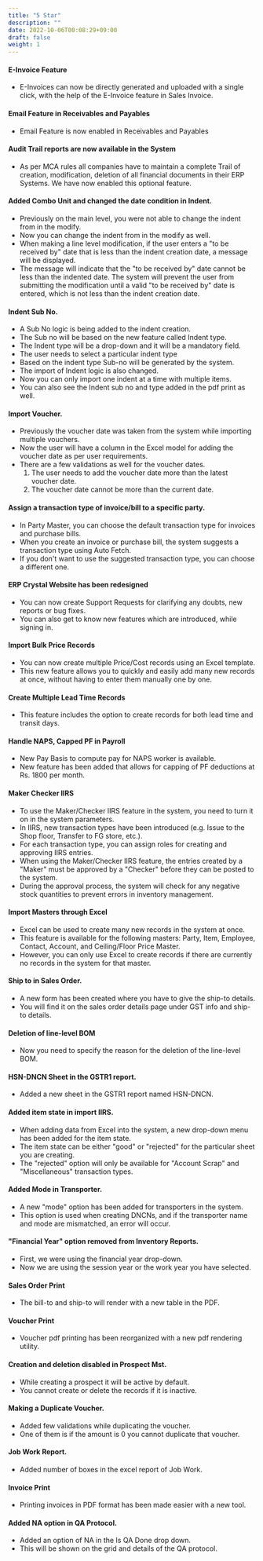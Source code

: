 ```yaml
---
title: "5 Star"
description: ""
date: 2022-10-06T00:08:29+09:00
draft: false
weight: 1
---
```

<!-- ##### Approve Party Credit Limit with unique token
- You can optionally create an approval code or a unique token from System Tools. The token will valid only for five mins. You can share the token with another user for changing the credit limit of a Party. -->
<!-- Added approval code for  -->
<!-- ##### Approve Sales order if there is an oustanding with unique token
- You can optionally create an approval code or a unique token from System Tools. The token will valid only for five mins only. You can share the token with another user for creating the sales order even if there is an outstanding amount for that party.
##### Map Party to Invoice/Bill Transaction Type
- In Party Master you can setup the default transaction type for invoices as well as purchase bills. When you create an invoice or a purchase bill System will show you Auto Fetch option against transaction types. In case you want to select another TRN type instead auto fetching some party master, you may do so.
##### ERP Crystal Website has been redesigned
- You can now create Support Requests for clarifying any doubts, new reports or bug fixes.
- You can also get to know new features which are introduced, while signing in.
##### Import Bulk Price Records
- Option to create multiple Price/Cost records from XL template is introduced.
##### Create Multiple Lead Time Records
- Option to create multiple records of lead time & transit days from XL template is introduced.
##### Handle NAPS, Capped PF in Payroll
- New Pay Basis to compute pay for NAPS worker is available.
- Option to cap PF deduction at Rs.1800p.m. is introduced.
##### Maker Checker IIRS
- In IIRS, several transaction types (e.g. Issue to Shop floor, Transfer to FG store) have been introduced.
- For each transaction type, you can allot roles for creating as well as for approving IIRS entries.
- While Maker/Checker IIRS are being approved, System will check for negative stock qty. -->

<!-- #### Approve Sales order if there is an outstanding with unique token
- To use this feature you need to change the approval code and party credit limit status to "On".
- You can create an approval code or a unique token from System Tools. 
- The token will valid only for five mins only.
- The token can be used to create a sales order by another user.
- The other user can use this code to create a sales order even if the party for which they are creating the sales order has an outstanding amount.
- This provides temporary access to the system for a specific purpose, without giving ongoing access to the user. -->

<!-- #### Bypass party credit limit with approval code
- You can optionally create an approval code or a unique token from System Tools. The token will valid only for five mins. You can share the token with another user for changing the credit limit of a Party. -->

#### E-Invoice Feature
- E-Invoices can now be directly generated and uploaded with a single click, with the help of the E-Invoice feature in Sales Invoice.

#### Email Feature in Receivables and Payables
- Email Feature is now enabled in Receivables and Payables
#### Audit Trail reports are now available in the System
- As per MCA rules all companies have to maintain a complete Trail of creation, modification, deletion of all financial documents in their ERP Systems. We have now enabled this optional feature. 
#### Added Combo Unit and changed the date condition in Indent.
- Previously on the main level, you were not able to change the indent from in the modify.
- Now you can change the indent from in the modify as well.
- When making a line level modification, if the user enters a "to be received by" date that is less than the indent creation date, a message will be displayed.
- The message will indicate that the "to be received by" date cannot be less than the indented date.
The system will prevent the user from submitting the modification until a valid "to be received by" date is entered, which is not less than the indent creation date.

#### Indent Sub No.
- A Sub No logic is being added to the indent creation.
- The Sub no will be based on the new feature called Indent type.
- The Indent type will be a drop-down and it will be a mandatory field.
- The user needs to select a particular indent type
- Based on the indent type Sub-no will be generated by the system.
- The import of Indent logic is also changed.
- Now you can only import one indent at a time with multiple items.
- You can also see the Indent sub no and type added in the pdf print as well.

#### Import Voucher.
- Previously the voucher date was taken from the system while importing multiple vouchers.
- Now the user will have a column in the Excel model for adding the voucher date as per user requirements.
- There are a few validations as well for the voucher dates.
    1. The user needs to add the voucher date more than the latest voucher date.
    2. The voucher date cannot be more than the current date.
#### Assign a transaction type of invoice/bill to a specific party. 
- In Party Master, you can choose the default transaction type for invoices and purchase bills.
- When you create an invoice or purchase bill, the system suggests a transaction type using Auto Fetch.
- If you don't want to use the suggested transaction type, you can choose a different one.

#### ERP Crystal Website has been redesigned
- You can now create Support Requests for clarifying any doubts, new reports or bug fixes.
- You can also get to know new features which are introduced, while signing in.
#### Import Bulk Price Records
- You can now create multiple Price/Cost records using an Excel template.
- This new feature allows you to quickly and easily add many new records at once, without having to enter them manually one by one.
#### Create Multiple Lead Time Records
- This feature includes the option to create records for both lead time and transit days.
#### Handle NAPS, Capped PF in Payroll
- New Pay Basis to compute pay for NAPS worker is available.
- New feature has been added that allows for capping of PF deductions at Rs. 1800 per month.
#### Maker Checker IIRS
- To use the Maker/Checker IIRS feature in the system, you need to turn it on in the system parameters.
- In IIRS, new transaction types have been introduced (e.g. Issue to the Shop floor, Transfer to FG store, etc.).
- For each transaction type, you can assign roles for creating and approving IIRS entries.
- When using the Maker/Checker IIRS feature, the entries created by a "Maker" must be approved by a "Checker" before they can be posted to the system.
- During the approval process, the system will check for any negative stock quantities to prevent errors in inventory management.

#### Import Masters through Excel
- Excel can be used to create many new records in the system at once.
- This feature is available for the following masters: Party, Item, Employee, Contact, Account, and Ceiling/Floor Price Master.
- However, you can only use Excel to create records if there are currently no records in the system for that master.

#### Ship to in Sales Order.
- A new form has been created where you have to give the ship-to details.
- You will find it on the sales order details page under GST info and ship-to details.

#### Deletion of line-level BOM
- Now you need to specify the reason for the deletion of the line-level BOM.

#### HSN-DNCN Sheet in the GSTR1 report.
- Added a new sheet in the GSTR1 report named HSN-DNCN.

#### Added item state in import IIRS.
- When adding data from Excel into the system, a new drop-down menu has been added for the item state.
- The item state can be either "good" or "rejected" for the particular sheet you are creating.
- The "rejected" option will only be available for "Account Scrap" and "Miscellaneous" transaction types.

#### Added Mode in Transporter.
- A new "mode" option has been added for transporters in the system.
- This option is used when creating DNCNs, and if the transporter name and mode are mismatched, an error will occur.

<!-- #### MKRCKR IIRS stock check.
- Now, the stock will not be checked while creating an MKRCKR IIRS through System and Import too. -->

#### "Financial Year" option removed from Inventory Reports.
- First, we were using the financial year drop-down.
- Now we are using the session year or the work year you have selected.

#### Sales Order Print
- The bill-to and ship-to will render with a new table in the PDF.

#### Voucher Print
- Voucher pdf printing has been reorganized with a new pdf rendering utility.

#### Creation and deletion disabled in Prospect Mst.
- While creating a prospect it will be active by default.
- You cannot create or delete the records if it is inactive.

#### Making a Duplicate Voucher.
- Added few validations while duplicating the voucher.
- One of them is if the amount is 0 you cannot duplicate that voucher.

#### Job Work Report.
- Added number of boxes in the excel report of Job Work.
#### Invoice Print
<!-- - Invoice pdf printing has been reorganized with a new pdf rendering utility. -->
- Printing invoices in PDF format has been made easier with a new tool.

#### Added NA option in QA Protocol.
- Added an option of NA in the Is QA Done drop down.
- This will be shown on the grid and details of the QA protocol.